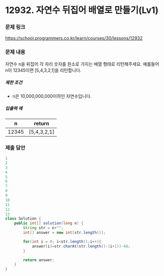 # 12932. 자연수 뒤집어 배열로 만들기(Lv1)
### 문제 링크
https://school.programmers.co.kr/learn/courses/30/lessons/12932
### 문제 내용
자연수 n을 뒤집어 각 자리 숫자를 원소로 가지는 배열 형태로 리턴해주세요. 예를들어 n이 12345이면 \[5,4,3,2,1\]을 리턴합니다.

##### 제한 조건

* n은 10,000,000,000이하인 자연수입니다.

##### 입출력 예

|   n   |    return     |
|-------|---------------|
| 12345 | \[5,4,3,2,1\] |


### 제출 답안
```java
1
2
3
4
5
6
7
8
9
10
11
12
13
class Solution {
    public int[] solution(long n) {
        String str = n+"";
        int[] answer = new int[str.length()];

        for(int i = 0; i<str.length();i++){
            answer[i]=str.charAt(str.length()-(i+1))-48;
        }        

        return answer;
    }
}
```

